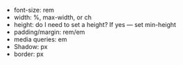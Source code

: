 - font-size: rem
- width: %, max-width, or ch
- height: do I need to set a height? If yes — set min-height
- padding/margin: rem/em
- media queries: em
- Shadow: px
- border: px